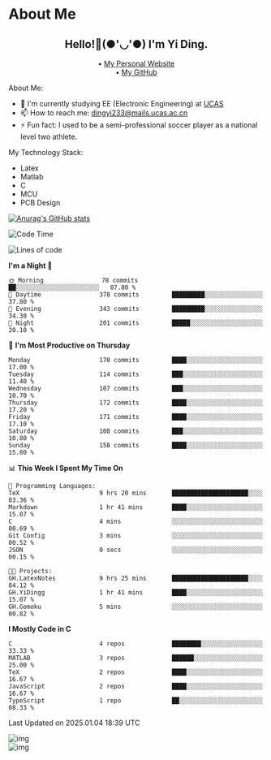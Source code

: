 # About Me

<h2 style="text-align:center;"> Hello!👋(●'◡'●) I'm Yi Ding.</h2>

<div style="text-align:center;">
  • <a href="https://yidingg.github.io/YiDingg">My Personal Website</a><br>
  • <a href="https://github.com/YiDingg">My GitHub</a>
</div>

About Me:
- 🔭 I'm currently studying EE (Electronic Engineering) at [UCAS](https://www.ucas.ac.cn/)
- 📫 How to reach me: dingyi233@mails.ucas.ac.cn
- ⚡ Fun fact: I used to be a semi-professional soccer player as a national level two athlete.

My Technology Stack:
- Latex
- Matlab
- C
- MCU
- PCB Design

[![Anurag's GitHub stats](https://github-readme-stats.vercel.app/api?username=YiDingg)](https://github.com/anuraghazra/github-readme-stats)

<!--START_SECTION:waka-->
![Code Time](http://img.shields.io/badge/Code%20Time-865%20hrs%2046%20mins-blue)

![Lines of code](https://img.shields.io/badge/From%20Hello%20World%20I%27ve%20Written-739.2%20thousand%20lines%20of%20code-blue)

**I'm a Night 🦉** 

```text
🌞 Morning                78 commits          ██░░░░░░░░░░░░░░░░░░░░░░░   07.80 % 
🌆 Daytime                378 commits         █████████░░░░░░░░░░░░░░░░   37.80 % 
🌃 Evening                343 commits         █████████░░░░░░░░░░░░░░░░   34.30 % 
🌙 Night                  201 commits         █████░░░░░░░░░░░░░░░░░░░░   20.10 % 
```
📅 **I'm Most Productive on Thursday** 

```text
Monday                   170 commits         ████░░░░░░░░░░░░░░░░░░░░░   17.00 % 
Tuesday                  114 commits         ███░░░░░░░░░░░░░░░░░░░░░░   11.40 % 
Wednesday                107 commits         ███░░░░░░░░░░░░░░░░░░░░░░   10.70 % 
Thursday                 172 commits         ████░░░░░░░░░░░░░░░░░░░░░   17.20 % 
Friday                   171 commits         ████░░░░░░░░░░░░░░░░░░░░░   17.10 % 
Saturday                 108 commits         ███░░░░░░░░░░░░░░░░░░░░░░   10.80 % 
Sunday                   158 commits         ████░░░░░░░░░░░░░░░░░░░░░   15.80 % 
```


📊 **This Week I Spent My Time On** 

```text
💬 Programming Languages: 
TeX                      9 hrs 20 mins       █████████████████████░░░░   83.36 % 
Markdown                 1 hr 41 mins        ████░░░░░░░░░░░░░░░░░░░░░   15.07 % 
C                        4 mins              ░░░░░░░░░░░░░░░░░░░░░░░░░   00.69 % 
Git Config               3 mins              ░░░░░░░░░░░░░░░░░░░░░░░░░   00.52 % 
JSON                     0 secs              ░░░░░░░░░░░░░░░░░░░░░░░░░   00.15 % 

🐱‍💻 Projects: 
GH.LatexNotes            9 hrs 25 mins       █████████████████████░░░░   84.12 % 
GH.YiDingg               1 hr 41 mins        ████░░░░░░░░░░░░░░░░░░░░░   15.07 % 
GH.Gomoku                5 mins              ░░░░░░░░░░░░░░░░░░░░░░░░░   00.82 % 
```

**I Mostly Code in C** 

```text
C                        4 repos             ████████░░░░░░░░░░░░░░░░░   33.33 % 
MATLAB                   3 repos             ██████░░░░░░░░░░░░░░░░░░░   25.00 % 
TeX                      2 repos             ████░░░░░░░░░░░░░░░░░░░░░   16.67 % 
JavaScript               2 repos             ████░░░░░░░░░░░░░░░░░░░░░   16.67 % 
TypeScript               1 repo              ██░░░░░░░░░░░░░░░░░░░░░░░   08.33 % 
```




 Last Updated on 2025.01.04 18:39 UTC
<!--END_SECTION:waka-->

<!-- Coding activity over the last year -->
<div class='center'><img src='https://wakatime.com/share/@YiDingg/260601e0-8e46-41ab-9832-d4d0ae5fd0bd.svg' alt='img'/></div>

<!-- Languages over the last year -->
<div class='center'><img src='https://wakatime.com/share/@YiDingg/99546fa3-4cc3-4808-ab6e-13f38e27aba1.svg' alt='img'/></div>
